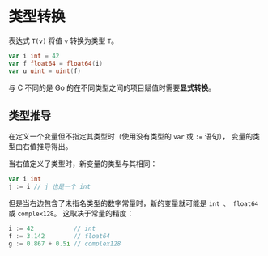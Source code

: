 # 类型转换

表达式 `T(v)` 将值 `v` 转换为类型 `T`。

```go
var i int = 42
var f float64 = float64(i)
var u uint = uint(f)
```

与 C 不同的是 Go 的在不同类型之间的项目赋值时需要**显式转换**。

## 类型推导

在定义一个变量但不指定其类型时（使用没有类型的 `var` 或 `:=` 语句）， 变量的类型由右值推导得出。

当右值定义了类型时，新变量的类型与其相同：

```go
var i int
j := i // j 也是一个 int
```

但是当右边包含了未指名类型的数字常量时，新的变量就可能是 `int 、 float64` 或 `complex128`。 这取决于常量的精度：

```go
i := 42           // int
f := 3.142        // float64
g := 0.867 + 0.5i // complex128
```